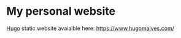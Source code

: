 # My personal website

[Hugo](https://gohugo.io/) static website avaialble here: https://www.hugomalves.com/

